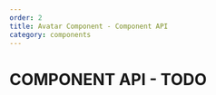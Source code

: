 ```yaml
---
order: 2
title: Avatar Component - Component API
category: components
---
```


# COMPONENT API - TODO
